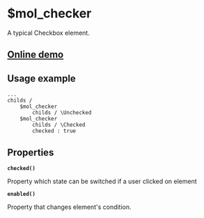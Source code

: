 # $mol_checker

A typical Checkbox element.

## [Online demo](http://eigenmethod.github.io/mol/#demo=mol_checker_demo)

## Usage example
```
...
childs /
	$mol_checker
		childs / \Unchecked
	$mol_checker
		childs / \Checked
		checked : true	
```
## Properties

**`checked()`**

Property which state can be switched if a user clicked on element  

**`enabled()`**

Property that changes element's condition.
